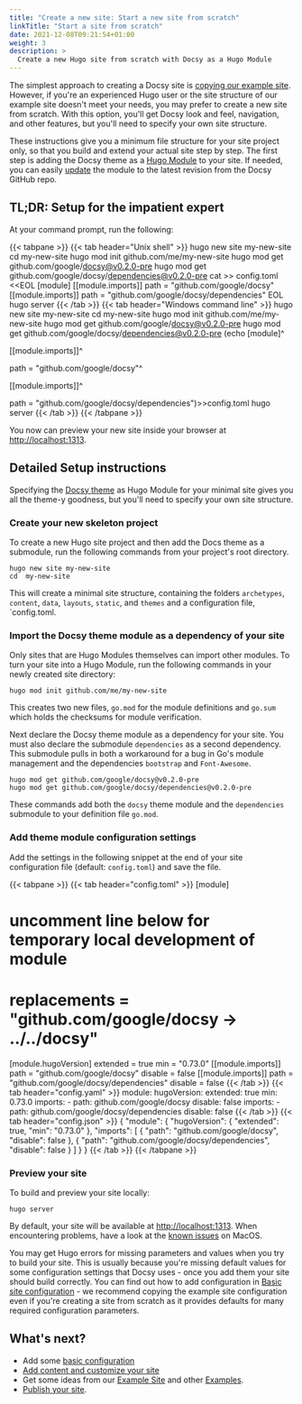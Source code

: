 ```yaml
---
title: "Create a new site: Start a new site from scratch"
linkTitle: "Start a site from scratch"
date: 2021-12-08T09:21:54+01:00
weight: 3
description: >
  Create a new Hugo site from scratch with Docsy as a Hugo Module
---
```


The simplest approach to creating a Docsy site is [copying our example site](/docs/theme-installation/docsy-as-module/example-site-as-template/). However, if you're an experienced Hugo user or the site structure of our example site doesn't meet your needs, you may prefer to create a new site from scratch. With this option, you'll get Docsy look and feel, navigation, and other features, but you'll need to specify your own site structure. 

These instructions give you a minimum file structure for your site project only, so that you build and extend your actual site step by step. The first step is adding the Docsy theme as a [Hugo Module](https://gohugo.io/hugo-modules/) to your site. If needed, you can easily [update](/docs/updating/) the module to the latest revision from the Docsy GitHub repo.

## TL;DR: Setup for the impatient expert

At your command prompt, run the following:

{{< tabpane >}}
{{< tab header="Unix shell" >}}
hugo new site my-new-site
cd  my-new-site
hugo mod init github.com/me/my-new-site
hugo mod get github.com/google/docsy@v0.2.0-pre
hugo mod get github.com/google/docsy/dependencies@v0.2.0-pre
cat >> config.toml <<EOL
[module]
[[module.imports]]
path = "github.com/google/docsy"
[[module.imports]]
path = "github.com/google/docsy/dependencies"
EOL
hugo server
{{< /tab >}}
{{< tab header="Windows command line" >}}
hugo new site my-new-site
cd  my-new-site
hugo mod init github.com/me/my-new-site
hugo mod get github.com/google/docsy@v0.2.0-pre
hugo mod get github.com/google/docsy/dependencies@v0.2.0-pre
(echo [module]^

[[module.imports]]^

path = "github.com/google/docsy"^

[[module.imports]]^

path = "github.com/google/docsy/dependencies")>>config.toml
hugo server
{{< /tab >}}
{{< /tabpane >}}


You now can preview your new site inside your browser at [http://localhost:1313](http://localhost:1313/).

## Detailed Setup instructions

Specifying the [Docsy theme](https://github.com/google/docsy) as Hugo Module for your minimal site gives you all the theme-y goodness, but you'll need to specify your own site structure.

### Create your new skeleton project

To create a new Hugo site project and then add the Docs theme as a submodule, run the following commands from your project's root directory.

```shell
hugo new site my-new-site
cd  my-new-site
```

This will create a minimal site structure, containing the folders `archetypes`, `content`, `data`, `layouts`, `static`, and `themes` and a configuration file, `config.toml.

### Import the Docsy theme module as a dependency of your site

Only sites that are Hugo Modules themselves can import other modules. To turn your site into a Hugo Module, run the following commands in your newly created site directory:

```
hugo mod init github.com/me/my-new-site
```

This creates two new files, `go.mod` for the module definitions and `go.sum` which holds the checksums for module verification.

Next declare the Docsy theme module as a dependency for your site. You must also declare the submodule `dependencies` as a second dependency. This submodule pulls in both a workaround for a bug in Go's module management and the dependencies `bootstrap` and `Font-Awesome`.

```
hugo mod get github.com/google/docsy@v0.2.0-pre
hugo mod get github.com/google/docsy/dependencies@v0.2.0-pre
```

These commands add both the `docsy` theme module and the `dependencies` submodule to your definition file `go.mod`.

### Add theme module configuration settings

Add the settings in the following snippet at the end of your site configuration file (default: `config.toml`) and save the file.

{{< tabpane >}}
{{< tab header="config.toml" >}}
[module]
  # uncomment line below for temporary local development of module
  # replacements = "github.com/google/docsy -> ../../docsy"
  [module.hugoVersion]
    extended = true
    min = "0.73.0"
  [[module.imports]]
    path = "github.com/google/docsy"
    disable = false
  [[module.imports]]
    path = "github.com/google/docsy/dependencies"
    disable = false
{{< /tab >}}
{{< tab header="config.yaml" >}}
module:
  hugoVersion:
    extended: true
    min: 0.73.0
  imports:
    - path: github.com/google/docsy
      disable: false
  imports:
    - path: github.com/google/docsy/dependencies
      disable: false
{{< /tab >}}
{{< tab header="config.json" >}}
{
  "module": {
    "hugoVersion": {
      "extended": true,
      "min": "0.73.0"
    },
    "imports": [
      {
        "path": "github.com/google/docsy",
        "disable": false
      },
      {
        "path": "github.com/google/docsy/dependencies",
        "disable": false
      }
    ]
  }
}
{{< /tab >}}
{{< /tabpane >}}

### Preview your site

To build and preview your site locally:

```
hugo server
```

By default, your site will be available at [http://localhost:1313](http://localhost:1313/). When encountering problems, have a look at the [known issues](/docs/getting-started/known_issues/#macos) on MacOS.

You may get Hugo errors for missing parameters and values when you try to build your site. This is usually because you're missing default values for some configuration settings that Docsy uses - once you add them your site should build correctly. You can find out how to add configuration in [Basic site configuration](/docs/theme-installation/basic-configuration/) - we recommend copying the example site configuration even if you're creating a site from scratch as it provides defaults for many required configuration parameters.

## What's next?

* Add some [basic configuration](/docs/theme-installation/basic-configuration/)
* [Add content and customize your site](/docs/adding-content/)
* Get some ideas from our [Example Site](https://github.com/google/docsy-example) and other [Examples](/docs/examples/).
* [Publish your site](/docs/deployment/).
